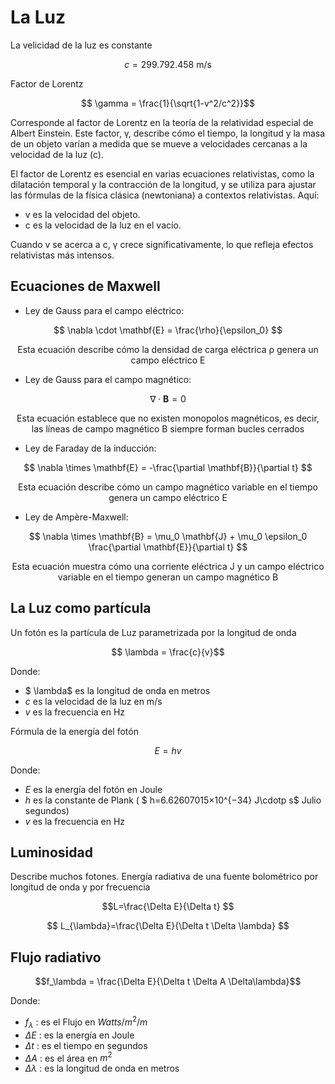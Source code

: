 # La Luz

La velicidad de la luz es constante

$$ c = 299.792.458 \text{ m/s} $$

Factor de Lorentz

$$ \gamma = \frac{1}{\sqrt{1-v^2/c^2}}$$

Corresponde al factor de Lorentz en la teoría de la relatividad especial de Albert Einstein. Este factor, γ, describe cómo el tiempo, la longitud y la masa de un objeto varían a medida que se mueve a velocidades cercanas a la velocidad de la luz (c).

El factor de Lorentz es esencial en varias ecuaciones relativistas, como la dilatación temporal y la contracción de la longitud, y se utiliza para ajustar las fórmulas de la física clásica (newtoniana) a contextos relativistas. Aquí:

- v es la velocidad del objeto.
- c es la velocidad de la luz en el vacío.

Cuando v se acerca a c, γ crece significativamente, lo que refleja efectos relativistas más intensos.

## Ecuaciones de Maxwell

- Ley de Gauss para el campo eléctrico:

$$ \nabla \cdot \mathbf{E} = \frac{\rho}{\epsilon_0} $$

$$ \text{Esta ecuación describe cómo la densidad de carga eléctrica ρ genera un campo eléctrico E} $$

- Ley de Gauss para el campo magnético:

$$ \nabla \cdot \mathbf{B} = 0 $$

$$ \text{Esta ecuación establece que no existen monopolos magnéticos, es decir, las líneas de campo magnético B siempre forman bucles cerrados}$$

- Ley de Faraday de la inducción:

$$ \nabla \times \mathbf{E} = -\frac{\partial \mathbf{B}}{\partial t} $$

$$ \text{Esta ecuación describe cómo un campo magnético variable en el tiempo genera un campo eléctrico E} $$

- Ley de Ampère-Maxwell:

$$ \nabla \times \mathbf{B} = \mu_0 \mathbf{J} + \mu_0 \epsilon_0 \frac{\partial \mathbf{E}}{\partial t} $$

$$\text{Esta ecuación muestra cómo una corriente eléctrica J y un campo eléctrico variable en el tiempo generan un campo magnético B} $$

## La Luz como partícula

Un fotón es la partícula de Luz parametrizada por la longitud de onda

$$ \lambda = \frac{c}{v}$$

Donde:

- $ \lambda$ es la longitud de onda en metros
- $c$ es la velocidad de la luz en m/s
- $v$ es la frecuencia en Hz

Fórmula de la energía del fotón

$$ E = hv$$

Donde:

- $E$ es la energía del fotón en Joule
- $h$ es la constante de Plank ( $ h=6.62607015×10^{−34} J\cdotp s$ Julio segundos)
- $v$ es la frecuencia en Hz

## Luminosidad

Describe muchos fotones. Energía radiativa de una fuente bolométrico por longitud de onda y por frecuencia

$$L=\frac{\Delta E}{\Delta t} $$

$$ L_{\lambda}=\frac{\Delta E}{\Delta t \Delta \lambda} $$

## Flujo radiativo

$$f_\lambda = \frac{\Delta E}{\Delta t \Delta A \Delta\lambda}$$

Donde:

- $f_{\lambda}$ : es el Flujo en $Watts/m^2/m$
- $\Delta E$ : es la energía en Joule
- $\Delta t$ : es el tiempo en segundos
- $\Delta A$ : es el área en $m^2$
- $\Delta \lambda$ : es la longitud de onda en metros
